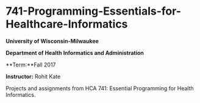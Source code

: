 # 741-Programming-Essentials-for-Healthcare-Informatics

**University of Wisconsin-Milwaukee**

**Department of Health Informatics and Administration**

**Term:**Fall 2017

**Instructor:** Rohit Kate

Projects and assignments from HCA 741: Essential Programming for Health Informatics. 


